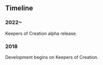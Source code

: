 ## Timeline

### 2022~
Keepers of Creation alpha release.

### 2018
Development begins on Keepers of Creation.
